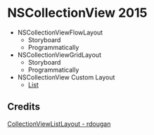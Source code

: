 # NSCollectionView 2015

- NSCollectionViewFlowLayout
  - Storyboard
  - Programmatically
- NSCollectionViewGridLayout
  - Storyboard
  - Programmatically
- NSCollectionView Custom Layout
  - [List](https://gist.github.com/rdougan/e54214c5f27f5807b16b)

## Credits

[CollectionViewListLayout - rdougan](https://gist.github.com/rdougan/e54214c5f27f5807b16b)

